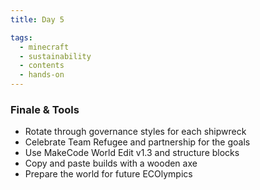 ```yaml
---
title: Day 5

tags:
  - minecraft
  - sustainability
  - contents
  - hands-on
---
```


### Finale & Tools

- Rotate through governance styles for each shipwreck
- Celebrate Team Refugee and partnership for the goals
- Use MakeCode World Edit v1.3 and structure blocks
- Copy and paste builds with a wooden axe
- Prepare the world for future ECOlympics
